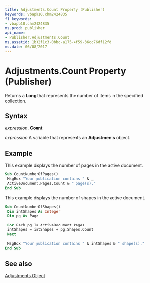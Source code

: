 ```yaml
---
title: Adjustments.Count Property (Publisher)
keywords: vbapb10.chm2424835
f1_keywords:
- vbapb10.chm2424835
ms.prod: publisher
api_name:
- Publisher.Adjustments.Count
ms.assetid: 1b32f1c3-0bbc-a175-4f59-36cc76df12fd
ms.date: 06/08/2017
---
```



# Adjustments.Count Property (Publisher)

Returns a  **Long** that represents the number of items in the specified collection.


## Syntax

 _expression_. **Count**

 _expression_ A variable that represents an  **Adjustments** object.


## Example

This example displays the number of pages in the active document.


```vb
Sub CountNumberOfPages() 
 MsgBox "Your publication contains " & _ 
 ActiveDocument.Pages.Count & " page(s)." 
End Sub
```

This example displays the number of shapes in the active document.




```vb
Sub CountNumberOfShapes() 
 Dim intShapes As Integer 
 Dim pg As Page 
 
 For Each pg In ActiveDocument.Pages 
 intShapes = intShapes + pg.Shapes.Count 
 Next 
 
 MsgBox "Your publication contains " & intShapes & " shape(s)." 
End Sub
```


## See also


 [Adjustments Object](Publisher.Adjustments.md)

